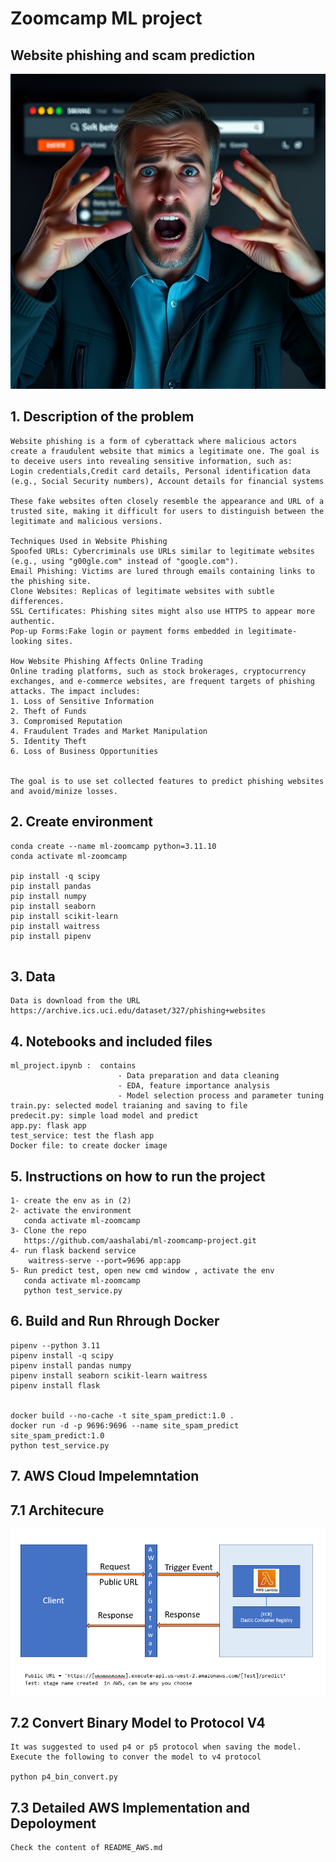 # Zoomcamp ML project

## Website phishing and scam prediction

![website_phishing.png](README_files/website_phishing.png)

## 1. Description of the problem
```
Website phishing is a form of cyberattack where malicious actors create a fraudulent website that mimics a legitimate one. The goal is to deceive users into revealing sensitive information, such as:
Login credentials,Credit card details, Personal identification data (e.g., Social Security numbers), Account details for financial systems

These fake websites often closely resemble the appearance and URL of a trusted site, making it difficult for users to distinguish between the legitimate and malicious versions.

Techniques Used in Website Phishing
Spoofed URLs: Cybercriminals use URLs similar to legitimate websites (e.g., using "g00gle.com" instead of "google.com").
Email Phishing: Victims are lured through emails containing links to the phishing site.
Clone Websites: Replicas of legitimate websites with subtle differences.
SSL Certificates: Phishing sites might also use HTTPS to appear more authentic.
Pop-up Forms:Fake login or payment forms embedded in legitimate-looking sites.

How Website Phishing Affects Online Trading
Online trading platforms, such as stock brokerages, cryptocurrency exchanges, and e-commerce websites, are frequent targets of phishing attacks. The impact includes:
1. Loss of Sensitive Information
2. Theft of Funds
3. Compromised Reputation
4. Fraudulent Trades and Market Manipulation
5. Identity Theft
6. Loss of Business Opportunities


The goal is to use set collected features to predict phishing websites and avoid/minize losses.
```

## 2. Create environment
```
conda create --name ml-zoomcamp python=3.11.10
conda activate ml-zoomcamp

pip install -q scipy
pip install pandas
pip install numpy
pip install seaborn
pip install scikit-learn
pip install waitress
pip install pipenv


```

## 3. Data
```
Data is download from the URL https://archive.ics.uci.edu/dataset/327/phishing+websites

```

## 4. Notebooks and included files
```
ml_project.ipynb :  contains 
                        - Data preparation and data cleaning
                        - EDA, feature importance analysis
                        - Model selection process and parameter tuning
train.py: selected model traianing and saving to file
predecit.py: simple load model and predict
app.py: flask app
test_service: test the flash app
Docker file: to create docker image
```

## 5. Instructions on how to run the project
```
1- create the env as in (2)
2- activate the environment
   conda activate ml-zoomcamp
3- Clone the repo
   https://github.com/aashalabi/ml-zoomcamp-project.git
4- run flask backend service
    waitress-serve --port=9696 app:app
5- Run predict test, open new cmd window , activate the env
   conda activate ml-zoomcamp
   python test_service.py
```

## 6. Build and Run Rhrough Docker
```
pipenv --python 3.11
pipenv install -q scipy
pipenv install pandas numpy
pipenv install seaborn scikit-learn waitress 
pipenv install flask


docker build --no-cache -t site_spam_predict:1.0 .
docker run -d -p 9696:9696 --name site_spam_predict site_spam_predict:1.0
python test_service.py

```

## 7. AWS Cloud Impelemntation

## 7.1 Architecure
![image-2.png](README_files/image-2.png)

## 7.2 Convert Binary Model to Protocol V4
```
It was suggested to used p4 or p5 protocol when saving the model.
Execute the following to conver the model to v4 protocol

python p4_bin_convert.py
```


###

## 7.3 Detailed AWS Implementation and Depoloyment
```
Check the content of README_AWS.md

```


